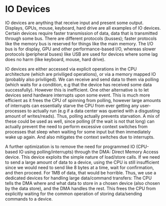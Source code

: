 # IO Devices 
IO devices are anything that receive input and present some output. Displays, GPUs, mouse, keyboard, hard drive are all examples 
of IO devices. Certain devices require faster transmission of data, data that is transmitted through some bus. There are different 
protocols (busses); faster protocols like the memory bus is reserved for things like the main memory. The I/O bus is for 
display, GPU and other performance-based I/O, whereas slower protocols (peripheral buses) like USB are used for 
devices where some lag does no harm (like keyboard, mouse, hard drive). 

IO devices are either accessed via explicit operations in the CPU architecture (which are priviliged operations), 
or via a memory mapped IO (probably also priviliged). We can receive and send data to them via polling (which waits for a 
condition, e.g that the device has received some data successfully). However this is inefficient. One other alternative is to 
let devices send hardware interrupts upon some event. This is much more efficient as it frees the CPU of spinning from polling, 
however large amounts of interrupts can essentially starve the CPU from ever getting any user-processes to actually run (e.g if a
data center was queried with a disgusting amount of writes/reads). Thus, polling actually prevents starvation. A mix of these 
could be used as well, since polling (if the wait is not that long) can actually prevent the need to perform excessive context 
switches from processes that sleep when waiting for some input but then immediately wake up again. And also mitigates the context 
switches due to interrupts.

A further optimization is to remove the need for programmed IO (CPU-based IO using polling/interrupts) through the DMA: 
Direct Memory Access device. This device exploits the simple nature of load/store calls. If we need to send a large amount 
of data to a device, using the CPU is still insufficient since we would need to send like 8 bytes at a time, wait for confirmation,
and then proceed. For 1MB of data, that would be horrible. Thus, we use a dedicated devices for handling large data/command transfers:
The CPU tells the DMA where and what data to store in a chosen device (also chosen by the data store), and the DMA handles the rest. 
This frees the CPU from explicitly waiting for the common operation of storing data/sending commands to a device.

